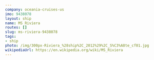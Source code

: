 ```yaml
---
company: oceania-cruises-us
imo: 9438078
layout: ship
name: MS Riviera
routes: []
slug: ms-riviera-9438078
tags:
- ship
photo: /img/300px-Riviera_%28ship%2C_2012%29%2C_S%C3%A8te_cf01.jpg
wikipediaUrl: https://en.wikipedia.org/wiki/MS_Riviera
---
```

